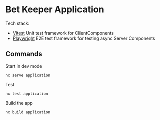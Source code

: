 # Bet Keeper Application

Tech stack:
- [Vitest](https://vitest.dev/) Unit test framework for ClientComponents
- [Playwright](https://playwright.dev/) E2E test framework for testing async Server Components

## Commands

Start in dev mode
```shell
nx serve application
```

Test
```shell
nx test application
```

Build the app
```shell
nx build application
```